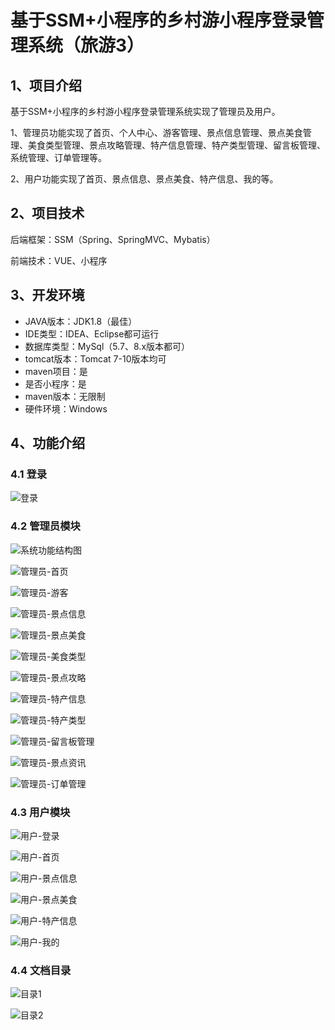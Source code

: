 # 基于SSM+小程序的乡村游小程序登录管理系统（旅游3）



## 1、项目介绍

基于SSM+小程序的乡村游小程序登录管理系统实现了管理员及用户。

1、管理员功能实现了首页、个人中心、游客管理、景点信息管理、景点美食管理、美食类型管理、景点攻略管理、特产信息管理、特产类型管理、留言板管理、系统管理、订单管理等。

2、用户功能实现了首页、景点信息、景点美食、特产信息、我的等。

## 2、项目技术

后端框架：SSM（Spring、SpringMVC、Mybatis）

前端技术：VUE、小程序

## 3、开发环境

- JAVA版本：JDK1.8（最佳）
- IDE类型：IDEA、Eclipse都可运行
- 数据库类型：MySql（5.7、8.x版本都可） 
- tomcat版本：Tomcat 7-10版本均可
- maven项目：是
- 是否小程序：是
- maven版本：无限制
- 硬件环境：Windows


## 4、功能介绍

### 4.1 登录

![登录](https://www.codemarket.fun/202407181952881.png)

### 4.2 管理员模块

![系统功能结构图](https://www.codemarket.fun/202407181953687.png)

![管理员-首页](https://www.codemarket.fun/202407181953312.png)

![管理员-游客](https://www.codemarket.fun/202407181953660.png)

![管理员-景点信息](https://www.codemarket.fun/202407181953719.png)

![管理员-景点美食](https://www.codemarket.fun/202407181953704.png)

![管理员-美食类型](https://www.codemarket.fun/202407181953256.png)

![管理员-景点攻略](https://www.codemarket.fun/202407181953693.png)

![管理员-特产信息](https://www.codemarket.fun/202407181953412.png)

![管理员-特产类型](https://www.codemarket.fun/202407181953362.png)

![管理员-留言板管理](https://www.codemarket.fun/202407181953196.png)

![管理员-景点资讯](https://www.codemarket.fun/202407181953131.png)

![管理员-订单管理](https://www.codemarket.fun/202407181953691.png)

### 4.3 用户模块

![用户-登录](https://www.codemarket.fun/202407181953465.png)

![用户-首页](https://www.codemarket.fun/202407181953444.png)

![用户-景点信息](https://www.codemarket.fun/202407181953411.png)

![用户-景点美食](https://www.codemarket.fun/202407181953469.png)

![用户-特产信息](https://www.codemarket.fun/202407181953431.png)

![用户-我的](https://www.codemarket.fun/202407181953427.png)

### 4.4 文档目录

![目录1](https://www.codemarket.fun/202407181953865.png)

![目录2](https://www.codemarket.fun/202407181953873.png)



